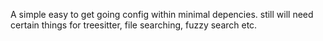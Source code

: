 A simple easy to get going config within minimal depencies. still will need certain things for treesitter, file searching, fuzzy search etc.
